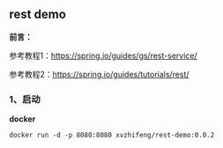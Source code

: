 ## rest demo

**前言：**

参考教程1：https://spring.io/guides/gs/rest-service/

参考教程2：https://spring.io/guides/tutorials/rest/

### 1、启动

**docker**

```
docker run -d -p 8080:8080 xvzhifeng/rest-demo:0.0.2
```


